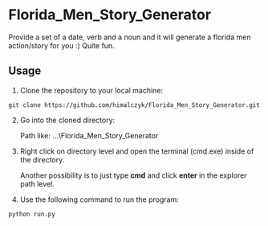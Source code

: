 # Florida_Men_Story_Generator
Provide a set of a date, verb and a noun and it will generate a florida men action/story for you :) Quite fun.

## Usage

1. Clone the repository to your local machine:

```
git clone https://github.com/himalczyk/Florida_Men_Story_Generator.git
```

2. Go into the cloned directory:

    Path like: ...\Florida_Men_Story_Generator


3. Right click on directory level and open the terminal (cmd.exe) inside of the directory.

    Another possibility is to just type **cmd** and click **enter** in the explorer path level.


4. Use the following command to run the program:

```
python run.py
```
